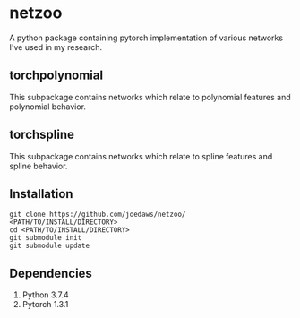 # netzoo

A python package containing pytorch implementation of various networks I've used in my research. 

## torchpolynomial

This subpackage contains networks which relate to polynomial features and polynomial behavior. 

## torchspline

This subpackage contains networks which relate to spline features and spline behavior.

## Installation 

```
git clone https://github.com/joedaws/netzoo/ <PATH/TO/INSTALL/DIRECTORY>
cd <PATH/TO/INSTALL/DIRECTORY>
git submodule init
git submodule update
```

## Dependencies 

1. Python 3.7.4
1. Pytorch 1.3.1

